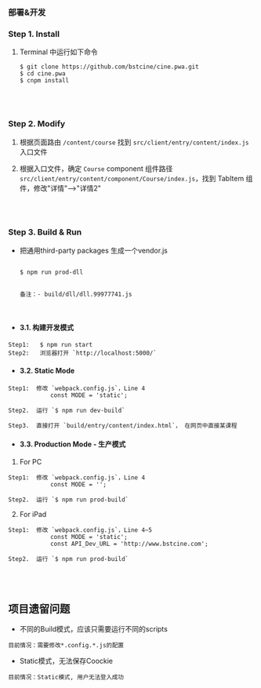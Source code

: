 ### 部署&开发

### Step 1. Install

1. Terminal 中运行如下命令

	```shell
	$ git clone https://github.com/bstcine/cine.pwa.git
	$ cd cine.pwa
	$ cnpm install

	```

<br>
<br>

### Step 2. Modify

1. 根据页面路由 `/content/course` 找到 `src/client/entry/content/index.js` 入口文件

2. 根据入口文件，确定 `Course` component 组件路径 `src/client/entry/content/component/Course/index.js`，找到 TabItem 组件，修改"详情"-->"详情2"

<br>
<br>

### Step 3. Build & Run
- 把通用third-party packages 生成一个vendor.js
    ```shell

    $ npm run prod-dll


    备注：- build/dll/dll.99977741.js
    ```

<br>

- #### 3.1. 构建开发模式
```shell
Step1:   $ npm run start
Step2:   浏览器打开 `http://localhost:5000/`
```

- #### 3.2. Static Mode
```shell
Step1:  修改 `webpack.config.js`，Line 4
            const MODE = 'static';

Step2.  运行 `$ npm run dev-build`

Step3.  直接打开 `build/entry/content/index.html`， 在网页中直接某课程
```

- #### 3.3. Production Mode - 生产模式

1. For PC
```shell
Step1:  修改 `webpack.config.js`，Line 4
            const MODE = '';

Step2.  运行 `$ npm run prod-build`
```

2. For iPad
```shell
Step1:  修改 `webpack.config.js`，Line 4~5
            const MODE = 'static';
            const API_Dev_URL = 'http://www.bstcine.com';

Step2.  运行 `$ npm run prod-build`
```

<br>
<br>

## 项目遗留问题
- 不同的Build模式，应该只需要运行不同的scripts
```
目前情况：需要修改*.config.*.js的配置
```
- Static模式，无法保存Coockie
```
目前情况：Static模式, 用户无法登入成功
```
